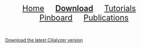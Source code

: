<div align="center"> 
   <a href="./index.html" style="font-size:25px;font-weight:400;"       >Home</a>  &nbsp;&nbsp;&nbsp;&nbsp;&nbsp;&nbsp;&nbsp;
   <a href="./download.html" style="font-size:25px;font-weight:600;"     >Download</a>  &nbsp;&nbsp;&nbsp;&nbsp;&nbsp;&nbsp;&nbsp;
   <a href="./tutorials.html" style="font-size:25px;font-weight:400;"    >Tutorials</a> &nbsp;&nbsp;&nbsp;&nbsp;&nbsp;&nbsp;&nbsp;
   <a href="./pinboard.html" style="font-size:25px;font-weight:400;"     >Pinboard</a>  &nbsp;&nbsp;&nbsp;&nbsp;&nbsp;&nbsp;&nbsp;
   <a href="./publications.html" style="font-size:25px;font-weight:400;" >Publications</a> 
</div> 


<br />
<br />

<!-- The download link that triggers the modal -->
<a href="#" onclick="showDownloadForm()">Download the latest Cilialyzer version</a>

<!-- Modal Form HTML -->
<div id="downloadModal" style="display:none; position:fixed; top:0; left:0; width:100%; height:100%; background:rgba(0,0,0,0.5); align-items:center; justify-content:center;">
    <div style="background:#fff; padding:20px; border-radius:5px; max-width:500px; width:90%;">
        <h3>Dear colleague, we are currently gathering information about the users of our software and their specific use cases.
            Please provide us with the following details: </h3>
        <form id="downloadForm" onsubmit="submitForm(event)">
            <label for="email">Your email:</label>
            <input type="email" id="email" name="email" required style="width:100%; padding:8px; margin-top:10px;">
            <label for="name">Your name:</label>
            <input type="text" id="name" name="name" required style="width:100%; padding:8px; margin-top:10px;">
            <label for="purpose">Use case:</label>
            <textarea id="purpose" name="purpose" required style="width:100%; padding:8px; margin-top:10px;"></textarea>
            <button type="submit" style="margin-top:10px; padding:10px 20px;">Submit & Proceed</button>
        </form>
    </div>
</div>

<!-- Redirect Modal HTML -->
<div id="redirectModal" style="display:none; position:fixed; top:0; left:0; width:100%; height:100%; background:rgba(0,0,0,0.5); align-items:center; justify-content:center;">
    <div style="background:#fff; padding:20px; border-radius:5px; max-width:500px; width:90%;">
        <h3>Thank you for your submission! You can now proceed to the download page.</h3>
        <button onclick="redirectToDownload()" style="padding:10px 20px;">Go to Download</button>
    </div>
</div>

<script>
// Show the modal when the download link is clicked
function showDownloadForm() {
    const modal = document.getElementById('downloadModal');
    modal.style.display = 'flex';

    // Close modal on Escape key press
    document.addEventListener('keydown', function handleEscape(event) {
        if (event.key === 'Escape') {
            closeDownloadModal();
            document.removeEventListener('keydown', handleEscape);
        }
    });
}

// Close the modal
function closeDownloadModal() {
    document.getElementById('downloadModal').style.display = 'none';
}

// Handle form submission
function submitForm(event) {
    event.preventDefault(); // Prevent the form from refreshing the page

    // Gather form data
    const formData = new FormData(document.getElementById('downloadForm'));

    // Send the form data to Formspree
    fetch("https://formspree.io/f/mgveyeql", {
        method: "POST",
        body: formData
    }).then(response => {
        if (response.ok) {
            // Close the initial modal before showing the redirect modal
            closeDownloadModal();

            // Optionally show the redirect modal
            document.getElementById('redirectModal').style.display = 'flex';

            // Redirect immediately to the download page after form submission
            setTimeout(redirectToDownload, 2000); // Redirect after a short delay (2 seconds)

        } else {
            alert("Failed to submit. Please check your input and try again.");
        }
    }).catch(error => {
        console.error("Error:", error);
        alert("An error occurred. Please try again.");
    });
}

// Redirect to the download page after the user clicks the "Go to Download" button or after a delay
function redirectToDownload() {
    window.location.href = "https://github.com/msdev87/Cilialyzer/releases/tag/Cilialyzer-v1.5.0-f1dc712";
}
</script>






















